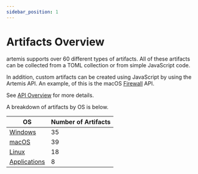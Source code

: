 ```yaml
---
sidebar_position: 1
---
```


# Artifacts Overview

artemis supports over 60 different types of artifacts. All of these artifacts
can be collected from a TOML collection or from simple JavaScript code.

In addition, custom artifacts can be created using JavaScript by using the
Artemis API. An example, of this is the macOS
[Firewall](https://github.com/puffyCid/artemis-api/blob/main/src/macos/plist/firewall.ts)
API.

See [API Overview](../API/overview.md) for more details.

A breakdown of artifacts by OS is below.

| OS                                | Number of Artifacts |
| --------------------------------- | ------------------- |
| [Windows](./windows.md)           | 35                  |
| [macOS](./macos.md)               | 39                  |
| [Linux](./linux.md)               | 18                  |
| [Applications](./applications.md) | 8                   |
